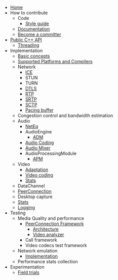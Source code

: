 *   [Home](/g3doc/index.md)
*   How to contribute
    *   Code
        * [Style guide](/g3doc/style-guide.md)
    *   [Documentation](/g3doc/how_to_write_documentation.md)
    *   [Become a committer](/g3doc/become_a_committer.md)
*   [Public C++ API](/api/g3doc/index.md)
    *   [Threading](/api/g3doc/threading_design.md)
*   Implementation
    *   [Basic concepts](/g3doc/implementation_basics.md)
    *   [Supported Platforms and Compilers](/g3doc/supported-platforms-and-compilers.md)
    *   Network
        *   [ICE](/p2p/g3doc/ice.md)
        *   STUN
        *   TURN
        *   [DTLS](/pc/g3doc/dtls_transport.md)
        *   [RTP](/pc/g3doc/rtp.md)
        *   [SRTP](/pc/g3doc/srtp.md)
        *   [SCTP](/pc/g3doc/sctp_transport.md)
        *   [Pacing buffer](/modules/pacing/g3doc/index.md)
    *   Congestion control and bandwidth estimation
    *   Audio
        *   [NetEq](/modules/audio_coding/neteq/g3doc/index.md)
        *   AudioEngine
            *   [ADM](/modules/audio_device/g3doc/audio_device_module.md)
        *   [Audio Coding](/modules/audio_coding/g3doc/index.md)
        *   [Audio Mixer](/modules/audio_mixer/g3doc/index.md)
        *   AudioProcessingModule
            *   [APM](/modules/audio_processing/g3doc/audio_processing_module.md)
    *   Video
        *   [Adaptation](/video/g3doc/adaptation.md)
        *   [Video coding](/modules/video_coding/g3doc/index.md)
        *   [Stats](/video/g3doc/stats.md)
    *   DataChannel
    *   [PeerConnection](/pc/g3doc/peer_connection.md)
    *   Desktop capture
    *   [Stats](/stats/g3doc/stats.md)
    *   [Logging](/logging/g3doc/rtc_event_log.md)
*   Testing
    *   Media Quality and performance
        *   [PeerConnection Framework](/test/pc/e2e/g3doc/index.md)
            *   [Architecture](/test/pc/e2e/g3doc/architecture.md)
            *   [Video analyzer](/test/pc/e2e/g3doc/default_video_quality_analyzer.md)
        *   Call framework
        *   Video codecs test framework
    *   Network emulation
        *   [Implementation](/test/network/g3doc/index.md)
    *   Performance stats collection
*   Experimentation
    *   [Field trials](/g3doc/field-trials.md)

